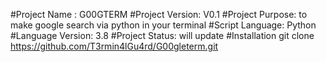 #Project Name : G00GTERM 
#Project Version: V0.1
#Project Purpose: to make google search via python in your terminal 
#Script Language: Python 
#Language Version: 3.8
#Project Status: will update
#Installation
git clone https://github.com/T3rmin4lGu4rd/G00gleterm.git